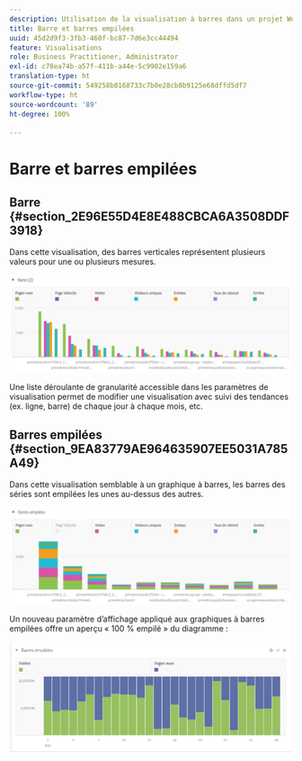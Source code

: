 ```yaml
---
description: Utilisation de la visualisation à barres dans un projet Workspace.
title: Barre et barres empilées
uuid: 45d2d9f3-3fb3-460f-bc87-7d6e3cc44494
feature: Visualisations
role: Business Practitioner, Administrator
exl-id: c78ea74b-a57f-411b-a44e-5c9902e159a6
translation-type: ht
source-git-commit: 549258b0168733c7b0e28cb8b9125e68dffd5df7
workflow-type: ht
source-wordcount: '89'
ht-degree: 100%

---
```


# Barre et barres empilées

## Barre {#section_2E96E55D4E8E488CBCA6A3508DDF3918}

Dans cette visualisation, des barres verticales représentent plusieurs valeurs pour une ou plusieurs mesures.

![](assets/bar.png)

Une liste déroulante de granularité accessible dans les paramètres de visualisation permet de modifier une visualisation avec suivi des tendances (ex. ligne, barre) de chaque jour à chaque mois, etc.

## Barres empilées {#section_9EA83779AE964635907EE5031A785A49}

Dans cette visualisation semblable à un graphique à barres, les barres des séries sont empilées les unes au-dessus des autres.

![](assets/bar-stacked.png)

Un nouveau paramètre d’affichage appliqué aux graphiques à barres empilées offre un aperçu « 100 % empilé » du diagramme :

![](assets/stacked_100_percent.png)
